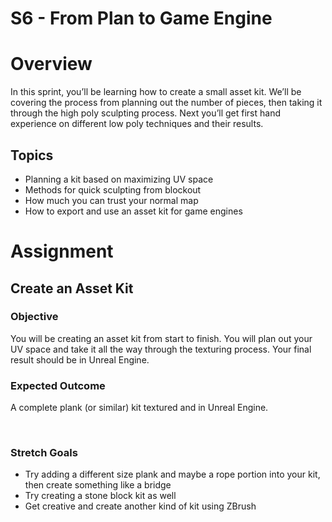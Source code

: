 # S6 - From Plan to Game Engine

<h1><span>Overview</span></h1>
<p><span>In this sprint, you’ll be learning how to create a small asset kit. We’ll be covering the process from planning out the number of pieces, then taking it through the high poly sculpting process. Next you’ll get first hand experience on different low poly techniques and their results.</span></p>
<h2><span>Topics</span></h2>
<ul>
<li aria-level="1"><span>Planning a kit based on maximizing UV space</span></li>
<li aria-level="1"><span>Methods for quick sculpting from blockout</span></li>
<li aria-level="1"><span>How much you can trust your normal map</span></li>
<li aria-level="1"><span>How to export and use an asset kit for game engines</span></li>
</ul>
<h1><span>Assignment</span></h1>
<h2><span>Create an Asset Kit</span></h2>
<h3><strong>Objective</strong></h3>
<p><span>You will be creating an asset kit from start to finish. You will plan out your UV space and take it all the way through the texturing process. Your final result should be in Unreal Engine.</span></p>
<h3><strong>Expected Outcome</strong></h3>
<p><span>A complete plank (or similar) kit textured and in Unreal Engine.</span></p>
<p>&nbsp;</p>
<h3><strong>Stretch Goals</strong></h3>
<ul>
<li aria-level="1"><span>Try adding a different size plank and maybe a rope portion into your kit, then create something like a bridge</span></li>
<li aria-level="1"><span>Try creating a stone block kit as well</span></li>
<li aria-level="1"><span>Get creative and create another kind of kit using ZBrush</span></li>
</ul>